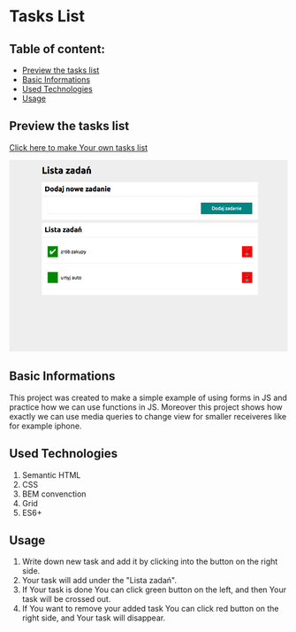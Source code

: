# Tasks List

## Table of content: 
* [ Preview the tasks list](#tasks-list)
* [ Basic Informations ](#basic-information) 
* [ Used Technologies](#used-technologies)
* [Usage](#usage)

## Preview the tasks list

[ Click here to make Your own tasks list](https://meggcreative.github.io/tasks-list/)

![Tasks list page](images/task-list.jpg)
## Basic Informations

This project was created to make a simple example of using forms in JS and practice how we can use functions in JS. Moreover this project shows how exactly we can use media queries to change view for smaller receiveres like for example iphone.   

## Used Technologies
1. Semantic HTML
2. CSS
3. BEM convenction
4. Grid
5. ES6+ 

## Usage
1. Write down new task and add it by clicking into the button on the right side. 
2. Your task will add under the "Lista zadań".
3. If Your task is done You can click green button on the left, and then Your task will be crossed out.
4. If You want to remove your added task You can click red button on the right side, and Your task will disappear.